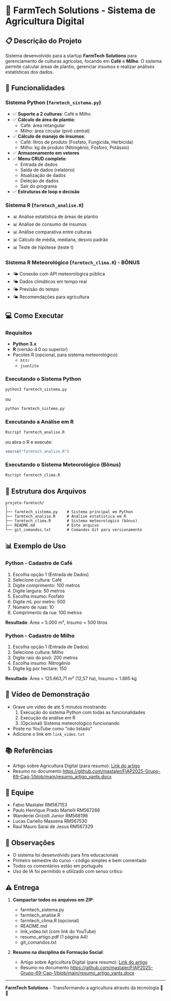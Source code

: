 # 🌱 FarmTech Solutions - Sistema de Agricultura Digital

## 📋 Descrição do Projeto
Sistema desenvolvido para a startup **FarmTech Solutions** para gerenciamento de culturas agrícolas, focando em **Café** e **Milho**. O sistema permite calcular áreas de plantio, gerenciar insumos e realizar análises estatísticas dos dados.

## 🚀 Funcionalidades

### Sistema Python (`farmtech_sistema.py`)
- ✅ **Suporte a 2 culturas**: Café e Milho
- ✅ **Cálculo de área de plantio**: 
  - Café: área retangular
  - Milho: área circular (pivô central)
- ✅ **Cálculo de manejo de insumos**:
  - Café: litros de produto (Fosfato, Fungicida, Herbicida)
  - Milho: kg de produto (Nitrogênio, Fósforo, Potássio)
- ✅ **Armazenamento em vetores**
- ✅ **Menu CRUD completo**:
  - Entrada de dados
  - Saída de dados (relatório)
  - Atualização de dados
  - Deleção de dados
  - Sair do programa
- ✅ **Estruturas de loop e decisão**

### Sistema R (`farmtech_analise.R`)
- 📊 Análise estatística de áreas de plantio
- 📊 Análise de consumo de insumos
- 📊 Análise comparativa entre culturas
- 📊 Cálculo de média, mediana, desvio padrão
- 📊 Teste de hipótese (teste t)

### Sistema R Meteorológico (`farmtech_clima.R`) - BÔNUS
- 🌤️ Conexão com API meteorológica pública
- 🌤️ Dados climáticos em tempo real
- 🌤️ Previsão do tempo
- 🌤️ Recomendações para agricultura

## 💻 Como Executar

### Requisitos
- **Python 3.x**
- **R** (versão 4.0 ou superior)
- Pacotes R (opcional, para sistema meteorológico):
  - `httr`
  - `jsonlite`

### Executando o Sistema Python
```bash
python3 farmtech_sistema.py
```
ou
```bash
python farmtech_sistema.py
```

### Executando a Análise em R
```bash
Rscript farmtech_analise.R
```
ou abra o R e execute:
```r
source("farmtech_analise.R")
```

### Executando o Sistema Meteorológico (Bônus)
```bash
Rscript farmtech_clima.R
```

## 📁 Estrutura dos Arquivos
```
projeto-farmtech/
│
├── farmtech_sistema.py    # Sistema principal em Python
├── farmtech_analise.R     # Análise estatística em R
├── farmtech_clima.R       # Sistema meteorológico (bônus)
├── README.md              # Este arquivo
└── git_comandos.txt       # Comandos Git para versionamento
```

## 📊 Exemplo de Uso

### Python - Cadastro de Café
1. Escolha opção 1 (Entrada de Dados)
2. Selecione cultura: Café
3. Digite comprimento: 100 metros
4. Digite largura: 50 metros
5. Escolha insumo: Fosfato
6. Digite mL por metro: 500
7. Número de ruas: 10
8. Comprimento da rua: 100 metros

**Resultado**: Área = 5.000 m², Insumo = 500 litros

### Python - Cadastro de Milho
1. Escolha opção 1 (Entrada de Dados)
2. Selecione cultura: Milho
3. Digite raio do pivô: 200 metros
4. Escolha insumo: Nitrogênio
5. Digite kg por hectare: 150

**Resultado**: Área = 125.663,71 m² (12,57 ha), Insumo = 1.885 kg

## 🎥 Vídeo de Demonstração
- Grave um vídeo de até 5 minutos mostrando:
  1. Execução do sistema Python com todas as funcionalidades
  2. Execução da análise em R
  3. (Opcional) Sistema meteorológico funcionando
- Poste no YouTube como "não listado"
- Adicione o link em `link_video.txt`

## 📚 Referências
- Artigo sobre Agricultura Digital (para resumo): [Link do artigo](https://www.alice.cnptia.embrapa.br/alice/bitstream/doc/1003485/1/CAP8.pdf)
- Resumo no documento https://github.com/mastaler/FIAP2025-Grupo-69-Cap-1/blob/main/resumo_artigo_vants.docx

## 👥 Equipe
- Fabio Mastaler   RM567153
- Paulo Henrique Prado Martelli   RM567266
- Wanderlei Grizolli Junior   RM568198
- Lucas Cariello Massena   RM567530
- Raul Mauro Sarai de Jesus   RM567329

## 📝 Observações
- O sistema foi desenvolvido para fins educacionais
- Primeiro semestre do curso - código simples e bem comentado
- Todos os comentários estão em português
- Uso de IA foi permitido e utilizado com senso crítico

## ⚠️ Entrega
1. **Compactar todos os arquivos em ZIP**:
   - farmtech_sistema.py
   - farmtech_analise.R
   - farmtech_clima.R (opcional)
   - README.md
   - link_video.txt (com link do YouTube)
   - resumo_artigo.pdf (1 página A4)
   - git_comandos.txt

2. **Resumo na disciplina de Formação Social**:
   - Artigo sobre Agricultura Digital (para resumo): [Link do artigo](https://www.alice.cnptia.embrapa.br/alice/bitstream/doc/1003485/1/CAP8.pdf)
   - Resumo no documento https://github.com/mastaler/FIAP2025-Grupo-69-Cap-1/blob/main/resumo_artigo_vants.docx

---
**FarmTech Solutions** - Transformando a agricultura através da tecnologia 🚜🌱

